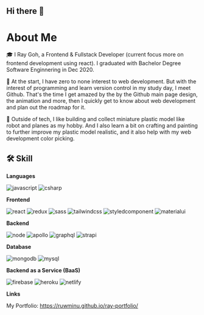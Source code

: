 ## Hi there 👋

# About Me

🎓 I Ray Goh, a Frontend & Fullstack Developer (current focus more on frontend development using react). I graduated with Bachelor Degree Software Enginnering in Dec 2020.

📝 At the start, I have zero to none interest to web development. But with the interest of programming and learn version control in my study day, I meet Github. That's the time I get amazed by the by the Github main page design, the animation and more, then I quickly get to know about web development and plan out the roadmap for it.

🎸 Outside of tech, I like building and collect miniature plastic model like robot and planes as my hobby. And I also learn a bit on crafting and painting to further improve my plastic model realistic, and it also help with my web development color picking.

## 🛠️ Skill

<strong>Languages</strong>

![javascript](https://img.shields.io/badge/JavaScript-323330?style=for-the-badge&logo=javascript&logoColor=F7DF1E)
![csharp](https://img.shields.io/badge/C%23-239120?style=for-the-badge&logo=c-sharp&logoColor=white)


<strong>Frontend</strong>

![react](https://img.shields.io/badge/React-20232A?style=for-the-badge&logo=react&logoColor=61DAFB)
![redux](https://img.shields.io/badge/Redux-593D88?style=for-the-badge&logo=redux&logoColor=white)
![sass](https://img.shields.io/badge/Sass-CC6699?style=for-the-badge&logo=sass&logoColor=white)
![tailwindcss](https://img.shields.io/badge/Tailwind_CSS-38B2AC?style=for-the-badge&logo=tailwind-css&logoColor=white)
![styledcomponent](https://img.shields.io/badge/styled--components-DB7093?style=for-the-badge&logo=styled-components&logoColor=white)
![materialui](https://img.shields.io/badge/Material--UI-0081CB?style=for-the-badge&logo=material-ui&logoColor=white)


<strong>Backend</strong>

![node](https://img.shields.io/badge/Node.js-339933?style=for-the-badge&logo=nodedotjs&logoColor=white)
![apollo](https://img.shields.io/badge/Apollo%20GraphQL-311C87?&style=for-the-badge&logo=Apollo%20GraphQL&logoColor=white)
![graphql](https://img.shields.io/badge/GraphQl-E10098?style=for-the-badge&logo=graphql&logoColor=white)
![strapi](https://img.shields.io/badge/strapi-2e7eea?style=for-the-badge&logo=strapi&logoColor=white)


<strong>Database</strong>

![mongodb](https://img.shields.io/badge/MongoDB-white?style=for-the-badge&logo=mongodb&logoColor=4EA94B)
![mysql](https://img.shields.io/badge/MySQL-005C84?style=for-the-badge&logo=mysql&logoColor=white)


<strong>Backend as a Service (BaaS)</strong>

![firebase](https://img.shields.io/badge/firebase-ffca28?style=for-the-badge&logo=firebase&logoColor=black)
![heroku](https://img.shields.io/badge/Heroku-430098?style=for-the-badge&logo=heroku&logoColor=white)
![netlify](https://img.shields.io/badge/Netlify-00C7B7?style=for-the-badge&logo=netlify&logoColor=white)


<strong>Links</strong>

My Portfolio: https://ruwminu.github.io/ray-portfolio/


<!--
**rUwminu/rUwminu** is a ✨ _special_ ✨ repository because its `README.md` (this file) appears on your GitHub profile.

Here are some ideas to get you started:

- 🔭 I’m currently working on ...
- 🌱 I’m currently learning ...
- 👯 I’m looking to collaborate on ...
- 🤔 I’m looking for help with ...
- 💬 Ask me about ...
- 📫 How to reach me: ...
- 😄 Pronouns: ...
- ⚡ Fun fact: ...
-->
